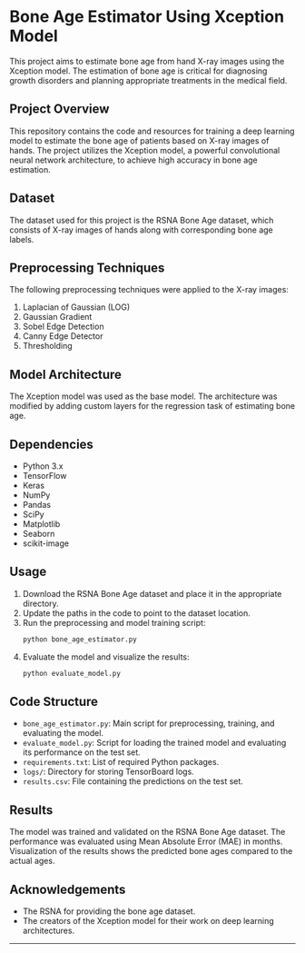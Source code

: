 # Bone Age Estimator Using Xception Model

This project aims to estimate bone age from hand X-ray images using the Xception model. The estimation of bone age is critical for diagnosing growth disorders and planning appropriate treatments in the medical field. 

## Project Overview

This repository contains the code and resources for training a deep learning model to estimate the bone age of patients based on X-ray images of hands. The project utilizes the Xception model, a powerful convolutional neural network architecture, to achieve high accuracy in bone age estimation.

## Dataset

The dataset used for this project is the RSNA Bone Age dataset, which consists of X-ray images of hands along with corresponding bone age labels.

## Preprocessing Techniques

The following preprocessing techniques were applied to the X-ray images:
1. Laplacian of Gaussian (LOG)
2. Gaussian Gradient
3. Sobel Edge Detection
4. Canny Edge Detector
5. Thresholding

## Model Architecture

The Xception model was used as the base model. The architecture was modified by adding custom layers for the regression task of estimating bone age.

## Dependencies

- Python 3.x
- TensorFlow
- Keras
- NumPy
- Pandas
- SciPy
- Matplotlib
- Seaborn
- scikit-image


## Usage

1. Download the RSNA Bone Age dataset and place it in the appropriate directory.
2. Update the paths in the code to point to the dataset location.
3. Run the preprocessing and model training script:
    ```bash
    python bone_age_estimator.py
    ```
4. Evaluate the model and visualize the results:
    ```bash
    python evaluate_model.py
    ```

## Code Structure

- `bone_age_estimator.py`: Main script for preprocessing, training, and evaluating the model.
- `evaluate_model.py`: Script for loading the trained model and evaluating its performance on the test set.
- `requirements.txt`: List of required Python packages.
- `logs/`: Directory for storing TensorBoard logs.
- `results.csv`: File containing the predictions on the test set.

## Results

The model was trained and validated on the RSNA Bone Age dataset. The performance was evaluated using Mean Absolute Error (MAE) in months. Visualization of the results shows the predicted bone ages compared to the actual ages.


## Acknowledgements

- The RSNA for providing the bone age dataset.
- The creators of the Xception model for their work on deep learning architectures.


---

